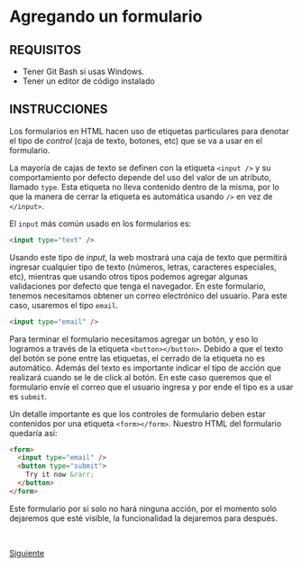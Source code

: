 # Agregando un formulario

## REQUISITOS
- Tener Git Bash si usas Windows.
- Tener un editor de código instalado

## INSTRUCCIONES

Los formularios en HTML hacen uso de etiquetas particulares para denotar el tipo
de _control_ (caja de texto, botones, etc) que se va a usar en el formulario.

La mayoría de cajas de texto se definen con la etiqueta `<input />` y su
comportamiento por defecto depende del uso del valor de un atributo, llamado
`type`. Esta etiqueta no lleva contenido dentro de la misma, por lo que la
manera de cerrar la etiqueta es automática usando `/>` en vez de `</input>`.

El `input` más común usado en los formularios es:

```html
<input type="text" />
```

Usando este tipo de _input_, la web mostrará una caja de texto que permitirá
ingresar cualquier tipo de texto (números, letras, caracteres especiales, etc),
mientras que usando otros tipos podemos agregar algunas validaciones por defecto
que tenga el navegador. En este formulario, tenemos necesitamos obtener un
correo electrónico del usuario. Para este caso, usaremos el tipo `email`.

```html
<input type="email" />
```

Para terminar el formulario necesitamos agregar un botón, y eso lo logramos a
través de la etiqueta `<button></button>`. Debido a que el texto del botón se
pone entre las etiquetas, el cerrado de la etiqueta no es automático. Además del
texto es importante indicar el tipo de acción que realizará cuando se le de
click al botón. En este caso queremos que el formulario envíe el correo que el
usuario ingresa y por ende el tipo es a usar es `submit`.

Un detalle importante es que los controles de formulario deben estar contenidos
por una etiqueta `<form></form>`. Nuestro HTML del formulario quedaría así:

```html
<form>
  <input type="email" />
  <button type="submit">
    Try it now &rarr;
  </button>
</form>
```

Este formulario por si solo no hará ninguna acción, por el momento solo
dejaremos que esté visible, la funcionalidad la dejaremos para después.

<br/>

[Siguiente](../reto-03)
